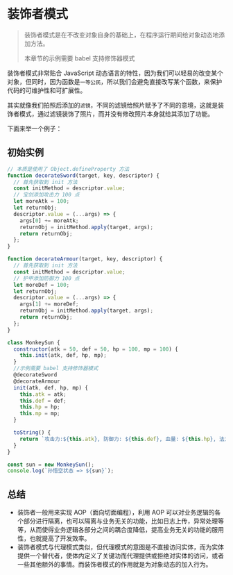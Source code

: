 <!--
 * @Description: 装饰器模式
 * @version:
 * @Author: 宁四凯
 * @Date: 2020-09-14 14:48:41
 * @LastEditors: 宁四凯
 * @LastEditTime: 2020-09-16 11:25:43
-->

# 装饰者模式

> 装饰者模式是在不改变对象自身的基础上，在程序运行期间给对象动态地添加方法。
>
> 本章节的示例需要 babel 支持修饰器模式

装饰者模式非常贴合 JavaScript 动态语言的特性，因为我们可以轻易的改变某个对象，但同时，因为函数是`一等公民`，所以我们会避免直接改写某个函数，来保护代码的可维护性和可扩展性。

其实就像我们拍照后添加的`滤镜`，不同的滤镜给照片赋予了不同的意境，这就是装饰者模式，通过滤镜装饰了照片，而并没有修改照片本身就给其添加了功能。

下面来举一个例子：

## 初始实例

```javascript
// 本质是使用了 Object.defineProperty 方法
function decorateSword(target, key, descriptor) {
  // 首先获取到 init 方法
  const initMethod = descriptor.value;
  // 宝剑添加攻击力 100 点
  let moreAtk = 100;
  let returnObj;
  descriptor.value = (...args) => {
    args[0] += moreAtk;
    returnObj = initMethod.apply(target, args);
    return returnObj;
  };
}

function decorateArmour(target, key, descriptor) {
  // 首先获取到 init 方法
  const initMethod = descriptor.value;
  // 护甲添加防御力 100 点
  let moreDef = 100;
  let returnObj;
  descriptor.value = (...args) => {
    args[1] += moreDef;
    returnObj = initMethod.apply(target, args);
    return returnObj;
  };
}

class MonkeySun {
  constructor(atk = 50, def = 50, hp = 100, mp = 100) {
    this.init(atk, def, hp, mp);
  }
  //示例需要 babel 支持修饰器模式
  @decorateSword
  @decorateArmour
  init(atk, def, hp, mp) {
    this.atk = atk;
    this.def = def;
    this.hp = hp;
    this.mp = mp;
  }

  toString() {
    return `攻击力:${this.atk}, 防御力: ${this.def}, 血量: ${this.hp}, 法力值: ${this.mp}`;
  }
}

const sun = new MonkeySun();
console.log(`孙悟空状态 => ${sun}`);
```

## 总结

- 装饰者一般用来实现 AOP（面向切面编程），利用 AOP 可以对业务逻辑的各个部分进行隔离，也可以隔离与业务无关的功能，比如日志上传，异常处理等等，从而使得业务逻辑各部分之间的耦合度降低，提高业务无关的功能的服用性，也就提高了开发效率。
- 装饰者模式与代理模式类似，但代理模式的意图是不直接访问实体，而为实体提供一个替代者，使体内定义了关键功而代理提供或拒绝对实体的访问，或者一些其他额外的事情。而装饰者模式的作用就是为对象动态的加入行为。

